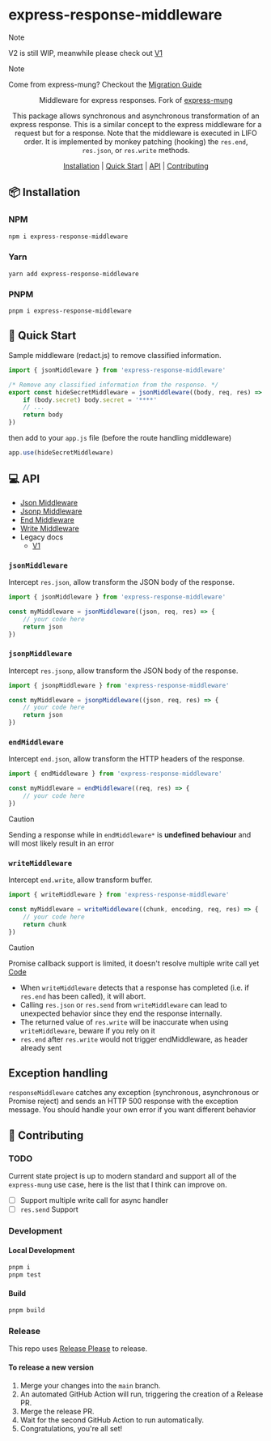 # express-response-middleware

> [!NOTE]  
> V2 is still WIP, meanwhile please check out [V1](docs/V1_README.md)

> [!NOTE]  
> Come from express-mung? Checkout the [Migration Guide](docs/MIGRATE_FROM_MUNG.md)

<div align="center">

Middleware for express responses. Fork of [express-mung](https://www.npmjs.com/package/express-mung)

This package allows synchronous and asynchronous transformation of an express response. This is a similar concept to the express middleware for a request but for a response. Note that the middleware is executed in LIFO order. It is implemented by monkey patching (hooking) the `res.end`, `res.json`, or `res.write` methods.

[Installation](#-installation) | [Quick Start](#-quick-start) | [API](#-api) | [Contributing](#-contributing)

</div>

## 📦 Installation

### NPM

```bash
npm i express-response-middleware
```

### Yarn

```
yarn add express-response-middleware
```

### PNPM

```
pnpm i express-response-middleware
```

## 🚀 Quick Start

Sample middleware (redact.js) to remove classified information.

```javascript
import { jsonMiddleware } from 'express-response-middleware'

/* Remove any classified information from the response. */
export const hideSecretMiddleware = jsonMiddleware((body, req, res) => {
    if (body.secret) body.secret = '****'
    // ...
    return body
})
```

then add to your `app.js` file (before the route handling middleware)

```javascript
app.use(hideSecretMiddleware)
```

## 💻 API

- [Json Middleware](#jsonmiddleware)
- [Jsonp Middleware](#jsonpmiddleware)
- [End Middleware](#endMiddleware)
- [Write Middleware](#endMiddleware)
- Legacy docs
  - [V1](docs/V1_README.md)

### `jsonMiddleware`

Intercept `res.json`, allow transform the JSON body of the response.

```ts
import { jsonMiddleware } from 'express-response-middleware'

const myMiddleware = jsonMiddleware((json, req, res) => {
    // your code here
    return json
})
```

### `jsonpMiddleware`

Intercept `res.jsonp`, allow transform the JSON body of the response.

```ts
import { jsonpMiddleware } from 'express-response-middleware'

const myMiddleware = jsonpMiddleware((json, req, res) => {
    // your code here
    return json
})
```

### `endMiddleware`

Intercept `end.json`, allow transform the HTTP headers of the response.

```ts
import { endMiddleware } from 'express-response-middleware'

const myMiddleware = endMiddleware((req, res) => {
    // your code here
})
```

> [!CAUTION]
> Sending a response while in `endMiddleware*` is **undefined behaviour** and will most likely result in an error

### `writeMiddleware`

Intercept `end.write`, allow transform buffer.

```ts
import { writeMiddleware } from 'express-response-middleware'

const myMiddleware = writeMiddleware((chunk, encoding, req, res) => {
    // your code here
    return chunk
})
```

> [!CAUTION]
> Promise callback support is limited, it doesn't resolve multiple write call yet [Code](src/writeMiddleware.ts)

- When `writeMiddleware` detects that a response has completed (i.e. if `res.end` has been called), it will abort.
- Calling `res.json` or `res.send` from `writeMiddleware` can lead to unexpected behavior since they end the response internally.
- The returned value of `res.write` will be inaccurate when using `writeMiddleware`, beware if you rely on it
- `res.end` after `res.write` would not trigger endMiddleware, as header already sent

## Exception handling

`responseMiddleware` catches any exception (synchronous, asynchronous or Promise reject) and sends an HTTP 500 response with the exception message. You should handle your own error if you want different behavior

## 🤝 Contributing

### TODO

Current state project is up to modern standard and support all of the `express-mung` use case, here is the list that I think can improve on. 

- [ ] Support multiple write call for async handler
- [ ] `res.send` Support

### Development

#### Local Development

```bash
pnpm i
pnpm test
```

#### Build

```bash
pnpm build
```

### Release

This repo uses [Release Please](https://github.com/google-github-actions/release-please-action) to release.

#### To release a new version

1. Merge your changes into the `main` branch.
2. An automated GitHub Action will run, triggering the creation of a Release PR.
3. Merge the release PR.
4. Wait for the second GitHub Action to run automatically.
5. Congratulations, you're all set!
